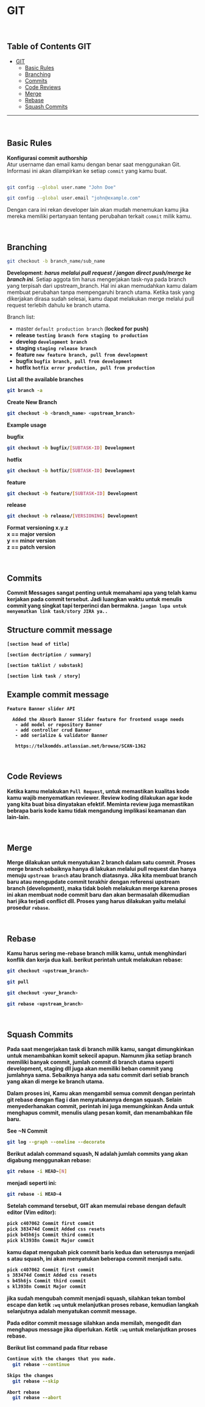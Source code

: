 # GIT

<br>

## Table of Contents GIT

- [GIT](#)
  - [Basic Rules](#basic-rules)
  - [Branching](#branching)
  - [Commits](#commits)
  - [Code Reviews](#code-reviews)
  - [Merge](#merge)
  - [Rebase](#rebase)
  - [Squash Commits](#squash-commits)

---

<br>

## Basic Rules

<b>Konfigurasi commit authorship</b><br>
Atur username dan email kamu dengan benar saat menggunakan Git. Informasi ini akan dilampirkan ke setiap `commit` yang kamu buat.

```bash

git config --global user.name "John Doe"

git config --global user.email "john@example.com"

```

Dengan cara ini rekan developer lain akan mudah menemukan kamu jika mereka memiliki pertanyaan tentang perubahan terkait `commit` milik kamu.

<br>

## Branching

```bash
git checkout -b branch_name/sub_name
```

**Development**: **_harus melalui pull request / jangan direct push/merge ke branch ini_**.
Setiap aggota tim harus mengerjakan task-nya pada branch yang terpisah dari upstream_branch. Hal ini akan memudahkan kamu dalam membuat perubahan tanpa mempengaruhi branch utama.
Ketika task yang dikerjakan dirasa sudah selesai, kamu dapat melakukan merge melalui pull request terlebih dahulu ke branch utama.

Branch list:

- master `default production branch` (<b>locked for push<b/>)
- release `testing branch form staging to production`
- develop `development branch`
- staging `staging release branch`
- feature `new feature branch, pull from development`
- bugfix `bugfix branch, pull from development`
- hotfix `hotfix error production, pull from production`

List all the available branches

```bash
git branch -a
```

Create New Branch

```bash
git checkout -b <branch_name> <upstream_branch>
```

<b>Example usage</b>

bugfix

```bash
git checkout -b bugfix/[SUBTASK-ID] Development
```

hotfix

```bash
git checkout -b hotfix/[SUBTASK-ID] Development
```

feature

```bash
git checkout -b feature/[SUBTASK-ID] Development
```

release

```bash
git checkout -b release/[VERSIONING] Development
```

Format versioning x.y.z <br>
x == major version<br>
y == minor version<br>
z == patch version<br>

<br>

## Commits

Commit Messages sangat penting untuk memahami apa yang telah kamu kerjakan pada commit tersebut. Jadi luangkan waktu untuk menulis commit yang singkat tapi terperinci dan bermakna. `jangan lupa untuk menyematkan link task/story JIRA ya..`

## Structure commit message

```text
[section head of title]

[section dectription / summary]

[section taklist / substask]

[section link task / story]
```

## Example commit message

```text
Feature Banner slider API

  Added the Absorb Banner Slider feature for frontend usage needs
   - add model or repository Banner
   - add controller crud Banner
   - add serialize & validator Banner

   https://telkomdds.atlassian.net/browse/SCAN-1362
```

<br>

## Code Reviews

Ketika kamu melakukan `Pull Request`, untuk memastikan kualitas kode kamu wajib menyematkan reviewer. Review koding dilakukan agar kode yang kita buat bisa dinyatakan efektif. Meminta review juga memastikan bebrapa baris kode kamu tidak mengandung implikasi keamanan dan lain-lain.

<br>

## Merge

Merge dilakukan untuk menyatukan 2 branch dalam satu commit. Proses merge branch sebaiknya hanya di lakukan melalui pull request dan hanya menuju `upstream branch` atau branch diatasnya. Jika kita membuat branch baru atau mengupdate commit terakhir dengan referensi upstream branch (development), maka tidak boleh melakukan merge karena proses ini akan membuat node commit baru dan akan bermasalah dikemudian hari jika terjadi conflict dll. Proses yang harus dilakukan yaitu melalui prosedur `rebase`.

<br>

## Rebase

Kamu harus sering me-rebase branch milik kamu, untuk menghindari konflik dan kerja dua kali. berikut perintah untuk melakukan rebase:

```bash
git checkout <upstream_branch>

git pull

git checkout <your_branch>

git rebase <upstream_branch>
```

<br>

## Squash Commits

Pada saat mengerjakan task di branch milik kamu, sangat dimungkinkan untuk menambahkan komit sekecil apapun. Namunm jika setiap branch memiliki banyak commit, jumlah commit di branch utama seperti development, staging dll juga akan memiliki beban commit yang jumlahnya sama. Sebaiknya hanya ada satu commit dari setiab branch yang akan di merge ke branch utama.

Dalam proses ini, Kamu akan mengambil semua commit dengan perintah git rebase dengan flag i dan menyatukannya dengan squash. Selain menyederhanakan commit, perintah ini juga memungkinkan Anda untuk menghapus commit, menulis ulang pesan komit, dan menambahkan file baru.

**See ~N Commit**

```bash
git log --graph --oneline --decorate
```

Berikut adalah command squash, N adalah jumlah commits yang akan digabung menggunakan rebase:

```bash
git rebase -i HEAD~[N]
```

menjadi seperti ini:

```bash
git rebase -i HEAD~4
```

Setelah command tersebut, GIT akan memulai rebase dengan default editor (Vim editor):

```bash
pick c407062 Commit first commit
pick 383474d Commit Added css resets
pick b45h6js Commit third commit
pick kl3938n Commit Major commit
```

kamu dapat mengubah pick commit baris kedua dan seterusnya menjadi s atau squash, ini akan menyatukan beberapa commit menjadi satu.

```bash
pick c407062 Commit first commit
s 383474d Commit Added css resets
s b45h6js Commit third commit
s kl3938n Commit Major commit
```

jika sudah mengubah commit menjadi squash, silahkan tekan tombol escape dan ketik `:wq` untuk melanjutkan proses rebase, kemudian langkah selanjutnya adalah menyatukan commit message.

Pada editor commit message silahkan anda memilah, mengedit dan menghapus message jika diperlukan. Ketik `:wq` untuk melanjutkan proses rebase.

Berikut list command pada fitur rebase

```bash
Continue with the changes that you made.
  git rebase --continue

Skips the changes
  git rebase --skip

Abort rebase
  git rebase --abort
```
